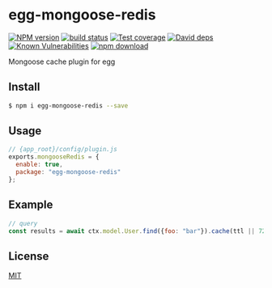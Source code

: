 # egg-mongoose-redis

[![NPM version][npm-image]][npm-url]
[![build status][travis-image]][travis-url]
[![Test coverage][codecov-image]][codecov-url]
[![David deps][david-image]][david-url]
[![Known Vulnerabilities][snyk-image]][snyk-url]
[![npm download][download-image]][download-url]

[npm-image]: https://img.shields.io/npm/v/egg-mongoose-redis.svg?style=flat-square
[npm-url]: https://npmjs.org/package/egg-mongoose-redis
[travis-image]: https://img.shields.io/travis/ewinds/egg-mongoose-redis.svg?style=flat-square
[travis-url]: https://travis-ci.org/ewinds/egg-mongoose-redis
[codecov-image]: https://img.shields.io/codecov/c/github/ewinds/egg-mongoose-redis.svg?style=flat-square
[codecov-url]: https://codecov.io/github/ewinds/egg-mongoose-redis?branch=master
[david-image]: https://img.shields.io/david/ewinds/egg-mongoose-redis.svg?style=flat-square
[david-url]: https://david-dm.org/ewinds/egg-mongoose-redis
[snyk-image]: https://snyk.io/test/npm/egg-mongoose-redis/badge.svg?style=flat-square
[snyk-url]: https://snyk.io/test/npm/egg-mongoose-redis
[download-image]: https://img.shields.io/npm/dm/egg-mongoose-redis.svg?style=flat-square
[download-url]: https://npmjs.org/package/egg-mongoose-redis

Mongoose cache plugin for egg

## Install

```bash
$ npm i egg-mongoose-redis --save
```

## Usage

```js
// {app_root}/config/plugin.js
exports.mongooseRedis = {
  enable: true,
  package: "egg-mongoose-redis"
};
```

## Example

```javascript
// query
const results = await ctx.model.User.find({foo: "bar"}).cache(ttl || 7200, key);;
```

## License

[MIT](LICENSE)
